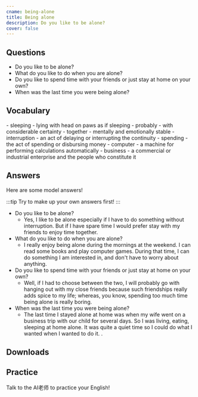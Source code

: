 ```yaml
---
cname: being-alone
title: Being alone
description: Do you like to be alone?
cover: false
---
```

<banner></banner>

## Questions

- Do you like to be alone?
- What do you like to do when you are alone?
- Do you like to spend time with your friends or just stay at home on your own?
- When was the last time you were being alone?

## Vocabulary

<vocab-list>
- sleeping
  - lying with head on paws as if sleeping  
- probably
  - with considerable certainty
- together
  - mentally and emotionally stable
- interruption
  - an act of delaying or interrupting the continuity
- spending
  - the act of spending or disbursing money  
- computer
  - a machine for performing calculations automatically  
- business
  - a commercial or industrial enterprise and the people who constitute it

<!-- blank -->

</vocab-list>

## Answers
Here are some model answers!

:::tip
Try to make up your own answers first!
:::

- Do you like to be alone?
  - Yes, I like to be alone especially if I have to do something without interruption. But if I have spare time I would prefer stay with my friends to enjoy time together.
- What do you like to do when you are alone?
  - I really enjoy being alone during the mornings at the weekend. I can read some books and play computer games. During that time, I can do something I am interested in, and don&#39;t have to worry about anything.
- Do you like to spend time with your friends or just stay at home on your own?
  - Well, if I had to choose between the two, I will probably go with hanging out with my close friends because such friendships really adds spice to my life; whereas, you know, spending too much time being alone is really boring.
- When was the last time you were being alone?
  - The last time I stayed alone at home was when my wife went on a business trip with our child for several days. So I was living, eating, sleeping at home alone. It was quite a quiet time so I could do what I wanted when I wanted to do it. .

## Downloads
<downloads></downloads>

## Practice
Talk to the AI老师 to practice your English!
<qrfooter></qrfooter>




